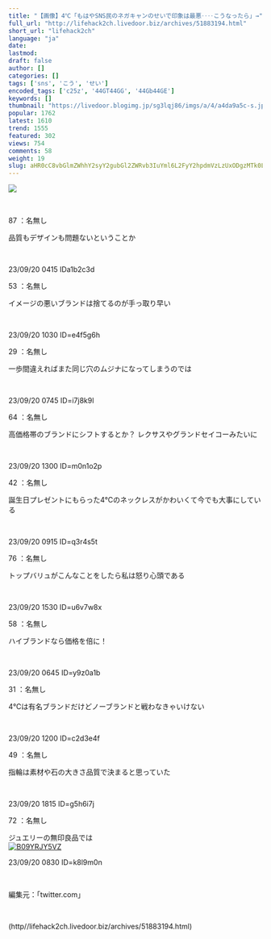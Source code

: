 ```yaml
---
title: "【画像】4℃「もはやSNS民のネガキャンのせいで印象は最悪‥‥こうなったら」→"
full_url: "http://lifehack2ch.livedoor.biz/archives/51883194.html"
short_url: "lifehack2ch"
language: "ja"
date: 
lastmod: 
draft: false
author: []
categories: []
tags: ['sns', 'こう', 'せい']
encoded_tags: ['c25z', '44GT44GG', '44Gb44GE']
keywords: []
thumbnail: "https://livedoor.blogimg.jp/sg3lqj86/imgs/a/4/a4da9a5c-s.jpg"
popular: 1762
latest: 1610
trend: 1555
featured: 302
views: 754
comments: 58
weight: 19
slug: aHR0cC8vbGlmZWhhY2syY2gubGl2ZWRvb3IuYml6L2FyY2hpdmVzLzUxODgzMTk0Lmh0bWw=
---
```


![](https://livedoor.blogimg.jp/sg3lqj86/imgs/a/4/a4da9a5c-s.jpg)

<div> <p></p><br> <p class='t_name'>87 ：名無し</p> <p class='r4'>品質もデザインも問題ないということか </p><br><p>23/09/20 0415 IDa1b2c3d</p> <p class='t_name'>53 ：名無し</p> <p class='r4'>イメージの悪いブランドは捨てるのが手っ取り早い </p><br><p>23/09/20 1030 ID=e4f5g6h</p> <p class='t_name'>29 ：名無し</p> <p class='r4'>一歩間違えればまた同じ穴のムジナになってしまうのでは </p><br><p>23/09/20 0745 ID=i7j8k9l</p> <p class='t_name'>64 ：名無し</p> <p class='r4'>高価格帯のブランドにシフトするとか？ レクサスやグランドセイコーみたいに </p><br><p>23/09/20 1300 ID=m0n1o2p</p> <p class='t_name'>42 ：名無し</p> <p class='r4'>誕生日プレゼントにもらった4℃のネックレスがかわいくて今でも大事にしている </p><br><p>23/09/20 0915 ID=q3r4s5t</p> <p class='t_name'>76 ：名無し</p> <p class='r4'>トップバリュがこんなことをしたら私は怒り心頭である </p><br><p>23/09/20 1530 ID=u6v7w8x</p> <p class='t_name'>58 ：名無し</p> <p class='r4'>ハイブランドなら価格を倍に！ </p><br><p>23/09/20 0645 ID=y9z0a1b</p> <p class='t_name'>31 ：名無し</p> <p class='r4'>4℃は有名ブランドだけどノーブランドと戦わなきゃいけない </p><br><p>23/09/20 1200 ID=c2d3e4f</p> <p class='t_name'>49 ：名無し</p> <p class='r4'>指輪は素材や石の大きさ品質で決まると思っていた </p><br><p>23/09/20 1815 ID=g5h6i7j</p> <p class='t_name'>72 ：名無し</p> <p class='r2'>ジュエリーの無印良品では<br><a href='https//www.amazon.co.jp/dp/B09YRJY5VZ/?tag=nishiky24-22' target='_blank'><img src='https//m.media-amazon.com/images/I/41np9ZWWSfL._SL500_.jpg' alt='B09YRJY5VZ' border='0'></a> </p><p>23/09/20 0830 ID=k8l9m0n</p> <br><p class='p_url'>編集元：「twitter.com」</p> <br clear='all'></div>

(http//lifehack2ch.livedoor.biz/archives/51883194.html)
